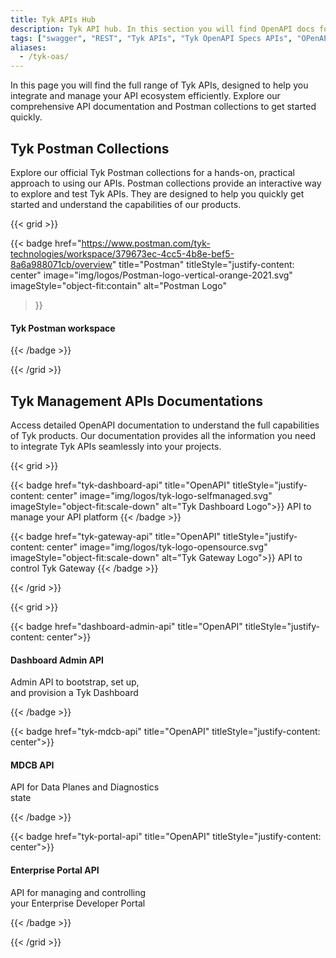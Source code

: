 ```yaml
---
title: Tyk APIs Hub
description: Tyk API hub. In this section you will find OpenAPI docs for Tyk API Gateway, Tyk Dashboard and other Tyk products
tags: ["swagger", "REST", "Tyk APIs", "Tyk OpenAPI Specs APIs", "OPenAPI", "OAS" ]
aliases:
  - /tyk-oas/
---
```


In this page you will find the full range of Tyk APIs, designed to help you integrate and manage your API ecosystem
efficiently. Explore our comprehensive API documentation and Postman collections to get started quickly.

## Tyk Postman Collections

Explore our official Tyk Postman collections for a hands-on, practical approach to using our APIs.
Postman collections provide an interactive way to explore and test Tyk APIs. They are designed to help you quickly get
started and understand the capabilities of our products.


{{< grid >}}

{{< badge
    href="https://www.postman.com/tyk-technologies/workspace/379673ec-4cc5-4b8e-bef5-8a6a988071cb/overview"
    title="Postman" titleStyle="justify-content: center"
    image="img/logos/Postman-logo-vertical-orange-2021.svg" imageStyle="object-fit:contain" alt="Postman Logo"
>}}
<h4>Tyk Postman workspace</h4>
{{< /badge >}}

{{< /grid >}}

## Tyk Management APIs Documentations

Access detailed OpenAPI documentation to understand the full capabilities of Tyk products. Our documentation provides
all the information you need to integrate Tyk APIs seamlessly into your projects.

{{< grid >}}

{{< badge href="tyk-dashboard-api" title="OpenAPI"
titleStyle="justify-content: center"
image="img/logos/tyk-logo-selfmanaged.svg" imageStyle="object-fit:scale-down" alt="Tyk Dashboard Logo">}}
API to manage your API platform
{{< /badge >}}

{{< badge href="tyk-gateway-api" title="OpenAPI"
titleStyle="justify-content: center"
image="img/logos/tyk-logo-opensource.svg" imageStyle="object-fit:scale-down" alt="Tyk Gateway Logo">}}
API to control Tyk Gateway
{{< /badge >}}

{{< /grid >}}

{{< grid >}}

{{< badge href="dashboard-admin-api" title="OpenAPI" titleStyle="justify-content: center">}}
<h4>Dashboard Admin API</h4>
<p>Admin API to bootstrap, set up,</br>and provision a Tyk Dashboard</p>
{{< /badge >}}

{{< badge href="tyk-mdcb-api" title="OpenAPI" titleStyle="justify-content: center">}}
<h4>MDCB API</h4>
<p>API for Data Planes and Diagnostics</br>state</p>
{{< /badge >}}

{{< badge href="tyk-portal-api" title="OpenAPI" titleStyle="justify-content: center">}}
<h4>Enterprise Portal API</h4>
<p>API for managing and controlling</br>your Enterprise Developer Portal</p>
{{< /badge >}}

{{< /grid >}}

